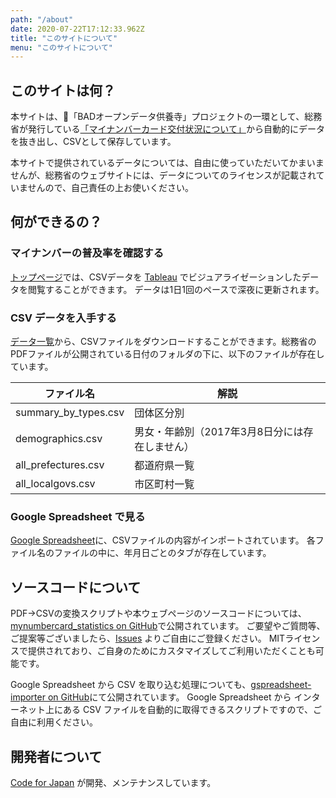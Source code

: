 ```yaml
---
path: "/about"
date: 2020-07-22T17:12:33.962Z
title: "このサイトについて"
menu: "このサイトについて"
---
```


## このサイトは何？

本サイトは、「BADオープンデータ供養寺」プロジェクトの一環として、総務省が発行している[「マイナンバーカード交付状況について」](https://www.soumu.go.jp/kojinbango_card/)から自動的にデータを抜き出し、CSVとして保存しています。

本サイトで提供されているデータについては、自由に使っていただいてかまいませんが、総務省のウェブサイトには、データについてのライセンスが記載されていませんので、自己責任の上お使いください。

## 何ができるの？

### マイナンバーの普及率を確認する

[トップページ](/)では、CSVデータを [Tableau](https://www.tableau.com/) でビジュアライゼーションしたデータを閲覧することができます。
データは1日1回のペースで深夜に更新されます。

### CSV データを入手する

[データ一覧](/data)から、CSVファイルをダウンロードすることができます。総務省のPDFファイルが公開されている日付のフォルダの下に、以下のファイルが存在しています。

| ファイル名           | 解説                                           |
| -------------------- | ---------------------------------------------- |
| summary_by_types.csv | 団体区分別                                     |
| demographics.csv     | 男女・年齢別（2017年3月8日分には存在しません） |
| all_prefectures.csv  | 都道府県一覧                                   |
| all_localgovs.csv    | 市区町村一覧                                   |

### Google Spreadsheet で見る

[Google Spreadsheet](https://drive.google.com/drive/u/0/folders/1G9HgcddjUzOzEQjXHNazXYOSaFdKxZIc)に、CSVファイルの内容がインポートされています。
各ファイル名のファイルの中に、年月日ごとのタブが存在しています。

## ソースコードについて

PDF→CSVの変換スクリプトや本ウェブページのソースコードについては、[mynumbercard_statistics on GitHub](https://github.com/codeforjapan/mynumbercard_statistics)で公開されています。
ご要望やご質問等、ご提案等ございましたら、[Issues](https://github.com/codeforjapan/mynumbercard_statistics) よりご自由にご登録ください。
MITライセンスで提供されており、ご自身のためにカスタマイズしてご利用いただくことも可能です。

Google Spreadsheet から CSV を取り込む処理についても、[gspreadsheet-importer on GitHub](https://github.com/codeforjapan/gspreadsheet-importer)にて公開されています。
Google Spreadsheet から インターネット上にある CSV ファイルを自動的に取得できるスクリプトですので、ご自由に利用ください。

## 開発者について

[Code for Japan](https://code4japan.org/) が開発、メンテナンスしています。

